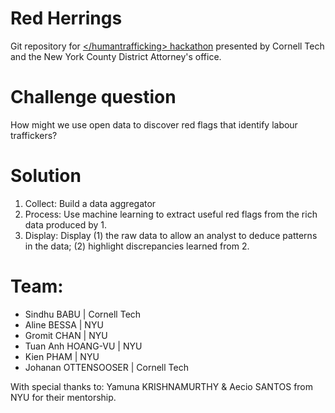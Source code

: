 # Red Herrings
Git repository for [&lt;/humantrafficking> hackathon](https://ehthackathon.splashthat.com/) presented by Cornell Tech and the New York County District Attorney's office.

# Challenge question

How might we use open data to discover red flags that identify labour traffickers?

# Solution

1. Collect: Build a data aggregator
2. Process: Use machine learning to extract useful red flags from the rich data produced by 1.
3. Display: Display (1) the raw data to allow an analyst to deduce patterns in the data; (2) highlight discrepancies learned from 2. 

# Team:

* Sindhu BABU | Cornell Tech
* Aline BESSA | NYU
* Gromit CHAN | NYU
* Tuan Anh HOANG-VU | NYU
* Kien PHAM | NYU
* Johanan OTTENSOOSER | Cornell Tech

With special thanks to:
Yamuna KRISHNAMURTHY & Aecio SANTOS from NYU for their mentorship.   

